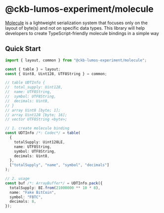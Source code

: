 # @ckb-lumos-experiment/molecule

[Molecule](https://github.com/nervosnetwork/molecule) is a lightweight serialization system that focuses only on the layout of byte(s) and not on specific data
types. This library will help developers to create TypeScript-friendly molecule bindings in a simple way

## Quick Start

```ts
import { layout, common } from "@ckb-lumos-experiment/molecule";

const { table } = layout;
const { Uint8, Uint128, UTF8String } = common;

// table UDTInfo {
//  total_supply: Uint128,
//  name: UTF8String,
//  symbol: UTF8String,
//  decimals: Uint8,
// }
// array Uint8 [byte; 1];
// array Uint128 [byte; 16];
// vector UTF8String <byte>;

// 1. create molecule binding
const UDTInfo /*: Codec*/ = table(
  {
    totalSupply: Uint128LE,
    name: UTF8String,
    symbol: UTF8String,
    decimals: Uint8,
  },
  ["totalSupply", "name", "symbol", "decimals"]
);

// 2. usage
const buf /*: ArrayBuffer*/ = UDTInfo.pack({
  totalSupply: BI.from(21000000 ** 10 * 8),
  name: "Fake BitCoin",
  symbol: "FBTC",
  decimals: 8,
});
```

